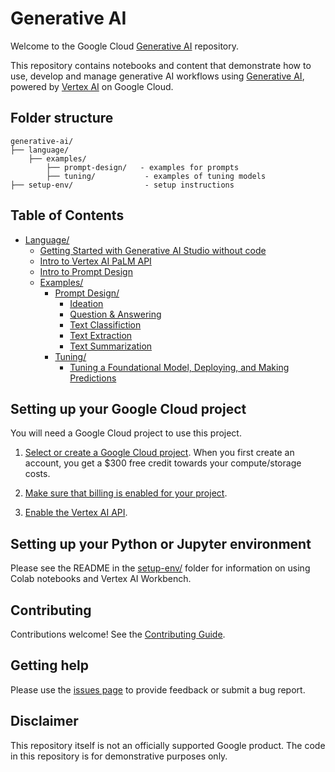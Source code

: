 # Generative AI

Welcome to the Google Cloud [Generative AI](https://cloud.google.com/ai/generative-ai) repository.

This repository contains notebooks and content that demonstrate how to use, develop and manage generative AI workflows using [Generative AI](https://cloud.google.com/ai/generative-ai), powered by [Vertex AI](https://cloud.google.com/vertex-ai) on Google Cloud.


## Folder structure
```
generative-ai/
├── language/
    ├── examples/             
        ├── prompt-design/   - examples for prompts
        ├── tuning/           - examples of tuning models
├── setup-env/                - setup instructions
```

## Table of Contents
- [Language/](language/)
  - [Getting Started with Generative AI Studio without code](language/intro_generative_ai_studio.md)
  - [Intro to Vertex AI PaLM API](language/intro_palm_api.ipynb)
  - [Intro to Prompt Design](language/intro_prompt_design.ipynb)
  - [Examples/](language/examples/)
    - [Prompt Design/](language/examples/prompt-design/)
      - [Ideation](language/examples/prompt-design/ideation.ipynb)
      - [Question & Answering](language/examples/prompt-design/question_answering.ipynb)
      - [Text Classifiction](language/examples/prompt-design/text_classification.ipynb)
      - [Text Extraction](language/examples/prompt-design/text_extraction.ipynb)
      - [Text Summarization](language/examples/prompt-design/text_summarization.ipynb)
    - [Tuning/](language/examples/tuning/)
      - [Tuning a Foundational Model, Deploying, and Making Predictions](language/examples/tuning/getting_started_tuning.ipynb)

## Setting up your Google Cloud project
You will need a Google Cloud project to use this project.

1. [Select or create a Google Cloud project](https://console.cloud.google.com/cloud-resource-manager). When you first create an account, you get a $300 free credit towards your compute/storage costs.

2. [Make sure that billing is enabled for your project](https://cloud.google.com/billing/docs/how-to/modify-project).

3. [Enable the Vertex AI API](https://console.cloud.google.com/flows/enableapi?apiid=aiplatform.googleapis.com). 

## Setting up your Python or Jupyter environment
Please see the README in the [setup-env/](https://github.com/GoogleCloudPlatform/generative-ai/setup-env) folder for information on using Colab notebooks and Vertex AI Workbench.

## Contributing
Contributions welcome! See the [Contributing Guide](https://github.com/GoogleCloudPlatform/generative-ai/CONTRIBUTING.md).

## Getting help
Please use the [issues page](https://github.com/GoogleCloudPlatform/generative-ai/issues) to provide feedback or submit a bug report.

## Disclaimer
This repository itself is not an officially supported Google product. The code in this repository is for demonstrative purposes only.

